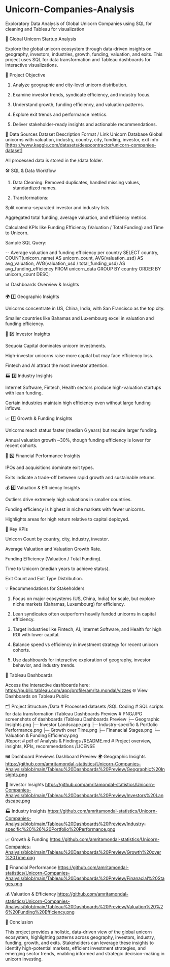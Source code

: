 # Unicorn-Companies-Analysis
Exploratory Data Analysis of Global Unicorn Companies using SQL for cleaning and Tableau for visualization


🦄 Global Unicorn Startup Analysis

Explore the global unicorn ecosystem through data-driven insights on geography, investors, industries, growth, funding, valuation, and exits. This project uses SQL for data transformation and Tableau dashboards for interactive visualizations.

🎯 Project Objective

1. Analyze geographic and city-level unicorn distribution.

2. Examine investor trends, syndicate efficiency, and industry focus.

3. Understand growth, funding efficiency, and valuation patterns.

4. Explore exit trends and performance metrics.

5. Deliver stakeholder-ready insights and actionable recommendations.

📂 Data Sources
Dataset	Description	Format / Link
Unicorn Database	Global unicorns with valuation, industry, country, city, funding, investor, exit info	[https://www.kaggle.com/datasets/deepcontractor/unicorn-companies-dataset]

All processed data is stored in the /data folder.

🛠️ SQL & Data Workflow

1. Data Cleaning: Removed duplicates, handled missing values, standardized names.

2. Transformations:

Split comma-separated investor and industry lists.

Aggregated total funding, average valuation, and efficiency metrics.

Calculated KPIs like Funding Efficiency (Valuation / Total Funding) and Time to Unicorn.

Sample SQL Query:

-- Average valuation and funding efficiency per country
SELECT 
    country,
    COUNT(unicorn_name) AS unicorn_count,
    AVG(valuation_usd) AS avg_valuation,
    AVG(valuation_usd / total_funding_usd) AS avg_funding_efficiency
FROM unicorn_data
GROUP BY country
ORDER BY unicorn_count DESC;

📊 Dashboards Overview & Insights  

🌍 1️⃣ Geographic Insights

Unicorns concentrate in US, China, India, with San Francisco as the top city.

Smaller countries like Bahamas and Luxembourg excel in valuation and funding efficiency.

💼 2️⃣ Investor Insights

Sequoia Capital dominates unicorn investments.

High-investor unicorns raise more capital but may face efficiency loss.

Fintech and AI attract the most investor attention.

🏭 3️⃣ Industry Insights

Internet Software, Fintech, Health sectors produce high-valuation startups with lean funding.

Certain industries maintain high efficiency even without large funding inflows.

📈 4️⃣ Growth & Funding Insights

Unicorns reach status faster (median 6 years) but require larger funding.

Annual valuation growth ~30%, though funding efficiency is lower for recent cohorts.

🏁 5️⃣ Financial Performance Insights

IPOs and acquisitions dominate exit types.

Exits indicate a trade-off between rapid growth and sustainable returns.

💰 6️⃣ Valuation & Efficiency Insights

Outliers drive extremely high valuations in smaller countries.

Funding efficiency is highest in niche markets with fewer unicorns.

Highlights areas for high return relative to capital deployed.

📌 Key KPIs

Unicorn Count by country, city, industry, investor.

Average Valuation and Valuation Growth Rate.

Funding Efficiency (Valuation / Total Funding).

Time to Unicorn (median years to achieve status).

Exit Count and Exit Type Distribution.

💡 Recommendations for Stakeholders

1. Focus on major ecosystems (US, China, India) for scale, but explore niche markets (Bahamas, Luxembourg) for efficiency.

2. Lean syndicates often outperform heavily funded unicorns in capital efficiency.

3. Target industries like Fintech, AI, Internet Software, and Health for high ROI with lower capital.

4. Balance speed vs efficiency in investment strategy for recent unicorn cohorts.

5. Use dashboards for interactive exploration of geography, investor behavior, and industry trends.

🔗 Tableau Dashboards

Access the interactive dashboards here: https://public.tableau.com/app/profile/amrita.mondal/vizzes
🌐 View Dashboards on Tableau Public

🗂️ Project Structure
/Data                               # Processed datasets
/SQL Coding                         # SQL scripts for data transformation
/Tableau Dashboards Preview         # PNG/JPG screenshots of dashboards
/Tableau Dashboards Preview
 ├─ Geographic Insights.png
 ├─ Investor Landscape.png
 ├─ Industry-specific & Portfolio Performance.png
 ├─ Growth over Time.png
 ├─ Finanacial Stages.png
 └─ Valuation & Funding Efficiency.png      
/Report                             # pdf of Analysis & Findings
/README.md                          # Project overview, insights, KPIs, recommendations
/LICENSE

🖼️ Dashboard Previews
Dashboard	                                                       Preview
🌍 Geographic Insights	                https://github.com/amritamondal-statistics/Unicorn-Companies-Analysis/blob/main/Tableau%20Dashboards%20Preview/Geographic%20Insights.png

💼 Investor Insights	                https://github.com/amritamondal-statistics/Unicorn-Companies-Analysis/blob/main/Tableau%20Dashboards%20Preview/Investors%20Landscape.png

🏭 Industry Insights	                https://github.com/amritamondal-statistics/Unicorn-Companies-Analysis/blob/main/Tableau%20Dashboards%20Preview/Industry-specific%20%26%20Portfolio%20Performance.png

📈 Growth & Funding	                    https://github.com/amritamondal-statistics/Unicorn-Companies-Analysis/blob/main/Tableau%20Dashboards%20Preview/Growth%20over%20Time.png

🏁 Financial Performance	            https://github.com/amritamondal-statistics/Unicorn-Companies-Analysis/blob/main/Tableau%20Dashboards%20Preview/Finanacial%20Stages.png

💰 Valuation & Efficiency	            https://github.com/amritamondal-statistics/Unicorn-Companies-Analysis/blob/main/Tableau%20Dashboards%20Preview/Valuation%20%26%20Funding%20Efficiency.png


📝 Conclusion

This project provides a holistic, data-driven view of the global unicorn ecosystem, highlighting patterns across geography, investors, industry, funding, growth, and exits. Stakeholders can leverage these insights to identify high-potential markets, efficient investment strategies, and emerging sector trends, enabling informed and strategic decision-making in unicorn investing.